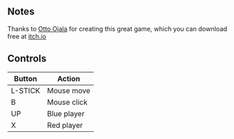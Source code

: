 ## Notes

Thanks to [Otto Ojala](https://ottoojala.itch.io) for creating this great game, which you can download free at [itch.io](https://ottoojala.itch.io/turret-vs-turret)


## Controls

| Button  | Action      |
| ------- | ----------- |
| L-STICK | Mouse move  |
| B       | Mouse click |
| UP      | Blue player |
| X       | Red player  |
